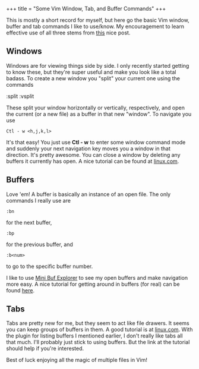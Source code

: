 +++
title = "Some Vim Window, Tab, and Buffer Commands"
+++

This is mostly a short record for myself, but here go the basic Vim window,
buffer and tab commands I like to use/know. My encouragement to learn effective
use of all three stems from [this](http://blog.sanctum.geek.nz/buffers-windows-tabs/)
nice post.

## Windows

Windows are for viewing things side by side. I only recently started getting to
know these, but they're super useful and make you look like a total badass.
To create a new window you "split" your current one using the commands
  
 :split <filename optional>
:vsplit <filename optiona>

These split your window horizontally or vertically, respectively, and open the
current (or a new file) as a buffer in that new "window". To navigate you use

    Ctl - w <h,j,k,l>

It's that easy! You just use **Ctl - w** to enter some window command mode and
suddenly your next navigation key moves you a window in that direction. It's
pretty awesome. You can close a window by deleting any buffers it currently
has open. A nice tutorial can be found at [linux.com](http://www.linux.com/learn/tutorials/442415-vim-tips-using-viewports).

## Buffers

Love 'em! A buffer is basically an instance of an open file. The only
commands I really use are

    :bn

for the next buffer,

    :bp

for the previous buffer, and

    :b<num>

to go to the specific buffer number.

I like to use [Mini Buf Explorer](http://vim.sourceforge.net/scripts/script.php?script_id=159)
to see my open buffers and make navigation more easy. A nice tutorial for
getting around in buffers (for real) can be found
[here](http://usevim.com/2012/03/23/buffers/).

## Tabs

Tabs are pretty new for me, but they seem to act like file drawers. It seems
you can keep groups of buffers in them. A good tutorial is at
[linux.com](https://www.linux.com/learn/tutorials/442422-vim-tips-using-tabs).
With the plugin for listing buffers I mentioned earlier, I don't really like
tabs all that much. I'll probably just stick to using buffers. But the link at
the tutorial should help if you're interested.

Best of luck enjoying all the magic of multiple files in Vim!
